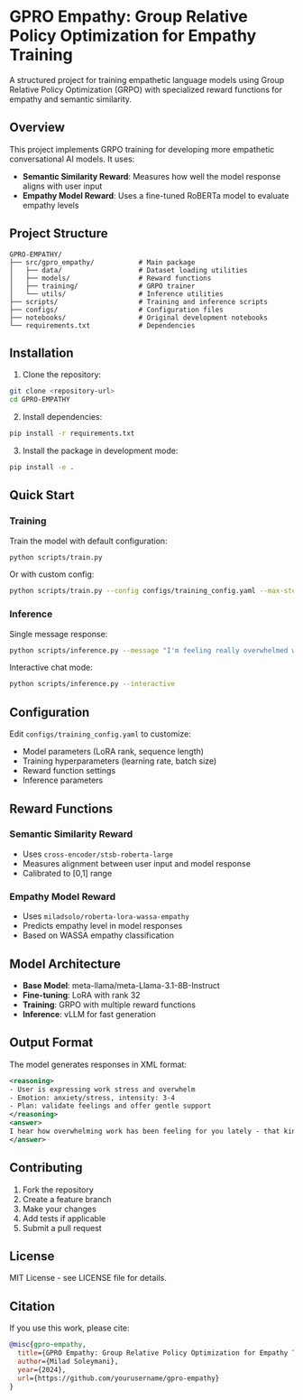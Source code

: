 # GPRO Empathy: Group Relative Policy Optimization for Empathy Training

A structured project for training empathetic language models using Group Relative Policy Optimization (GRPO) with specialized reward functions for empathy and semantic similarity.

## Overview

This project implements GRPO training for developing more empathetic conversational AI models. It uses:

- **Semantic Similarity Reward**: Measures how well the model response aligns with user input
- **Empathy Model Reward**: Uses a fine-tuned RoBERTa model to evaluate empathy levels

## Project Structure

```
GPRO-EMPATHY/
├── src/gpro_empathy/           # Main package
│   ├── data/                   # Dataset loading utilities
│   ├── models/                 # Reward functions
│   ├── training/               # GRPO trainer
│   └── utils/                  # Inference utilities
├── scripts/                    # Training and inference scripts
├── configs/                    # Configuration files
├── notebooks/                  # Original development notebooks
└── requirements.txt            # Dependencies
```

## Installation

1. Clone the repository:
```bash
git clone <repository-url>
cd GPRO-EMPATHY
```

2. Install dependencies:
```bash
pip install -r requirements.txt
```

3. Install the package in development mode:
```bash
pip install -e .
```

## Quick Start

### Training

Train the model with default configuration:

```bash
python scripts/train.py
```

Or with custom config:

```bash
python scripts/train.py --config configs/training_config.yaml --max-steps 500
```

### Inference

Single message response:

```bash
python scripts/inference.py --message "I'm feeling really overwhelmed with work lately."
```

Interactive chat mode:

```bash
python scripts/inference.py --interactive
```

## Configuration

Edit `configs/training_config.yaml` to customize:

- Model parameters (LoRA rank, sequence length)
- Training hyperparameters (learning rate, batch size)
- Reward function settings
- Inference parameters

## Reward Functions

### Semantic Similarity Reward
- Uses `cross-encoder/stsb-roberta-large`
- Measures alignment between user input and model response
- Calibrated to [0,1] range

### Empathy Model Reward  
- Uses `miladsolo/roberta-lora-wassa-empathy`
- Predicts empathy level in model responses
- Based on WASSA empathy classification

## Model Architecture

- **Base Model**: meta-llama/meta-Llama-3.1-8B-Instruct
- **Fine-tuning**: LoRA with rank 32
- **Training**: GRPO with multiple reward functions
- **Inference**: vLLM for fast generation

## Output Format

The model generates responses in XML format:

```xml
<reasoning>
- User is expressing work stress and overwhelm
- Emotion: anxiety/stress, intensity: 3-4  
- Plan: validate feelings and offer gentle support
</reasoning>
<answer>
I hear how overwhelming work has been feeling for you lately - that kind of stress can be really draining. Have you been able to take any small breaks for yourself during the day?
</answer>
```

## Contributing

1. Fork the repository
2. Create a feature branch
3. Make your changes
4. Add tests if applicable  
5. Submit a pull request

## License

MIT License - see LICENSE file for details.

## Citation

If you use this work, please cite:

```bibtex
@misc{gpro-empathy,
  title={GPRO Empathy: Group Relative Policy Optimization for Empathy Training},
  author={Milad Soleymani},
  year={2024},
  url={https://github.com/yourusername/gpro-empathy}
}
```